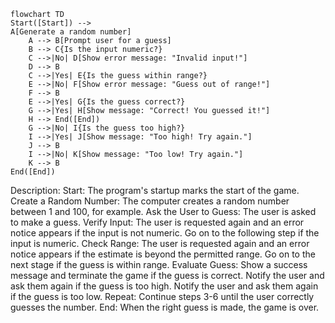 ```mermaid
flowchart TD
Start([Start]) --> 
A[Generate a random number]
    A --> B[Prompt user for a guess]
    B --> C{Is the input numeric?}
    C -->|No| D[Show error message: "Invalid input!"]
    D --> B
    C -->|Yes| E{Is the guess within range?}
    E -->|No| F[Show error message: "Guess out of range!"]
    F --> B
    E -->|Yes| G{Is the guess correct?}
    G -->|Yes| H[Show message: "Correct! You guessed it!"]
    H --> End([End])
    G -->|No| I{Is the guess too high?}
    I -->|Yes| J[Show message: "Too high! Try again."]
    J --> B
    I -->|No| K[Show message: "Too low! Try again."]
    K --> B
End([End])
```

Description:
Start: The program's startup marks the start of the game.
Create a Random Number: The computer creates a random number between 1 and 100, for example.
Ask the User to Guess: The user is asked to make a guess.
Verify Input: The user is requested again and an error notice appears if the input is not numeric.
Go on to the following step if the input is numeric.
Check Range: The user is requested again and an error notice appears if the estimate is beyond the permitted range.
Go on to the next stage if the guess is within range.
Evaluate Guess: Show a success message and terminate the game if the guess is correct.
Notify the user and ask them again if the guess is too high.
Notify the user and ask them again if the guess is too low.
Repeat: Continue steps 3-6 until the user correctly guesses the number.
End: When the right guess is made, the game is over.

